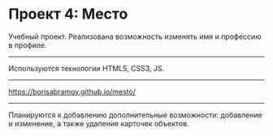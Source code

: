 # Проект 4: Место

Учебный проект.
Реализована возможность изменять имя и профессию в профиле.

-------------------------------------------

Используются технологии HTML5, CSS3, JS.

-------------------------------------------

https://borisabramov.github.io/mesto/

-------------------------------------------

Планируются к добавлению дополнительные возможности: добавление и изменение, а также удаление  карточек объектов.
